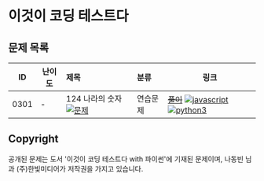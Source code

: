 # 이것이 코딩 테스트다


## 문제 목록

| ID | 난이도 | 제목 | 분류 | 링크 |
| -- | ---- | :-- | :-- | --- |
| 0301 | - | 124 나라의 숫자 [![문제](/assets/link.svg)](https://programmers.co.kr/learn/courses/30/lessons/12899) | 연습문제 | [~~풀이~~](/solutions/12899%20-%20124%20나라의%20숫자/README.md) [![javascript](/assets/javascript.svg)](/solutions/12899%20-%20124%20나라의%20숫자/submit.js) [![python3](/assets/python3.svg)](/solutions/12899%20-%20124%20나라의%20숫자/submit.py) |


## Copyright

공개된 문제는 도서 '이것이 코딩 테스트다 with 파이썬'에 기재된 문제이며, 나동빈 님과 (주)한빛미디어가 저작권을 가지고 있습니다.
